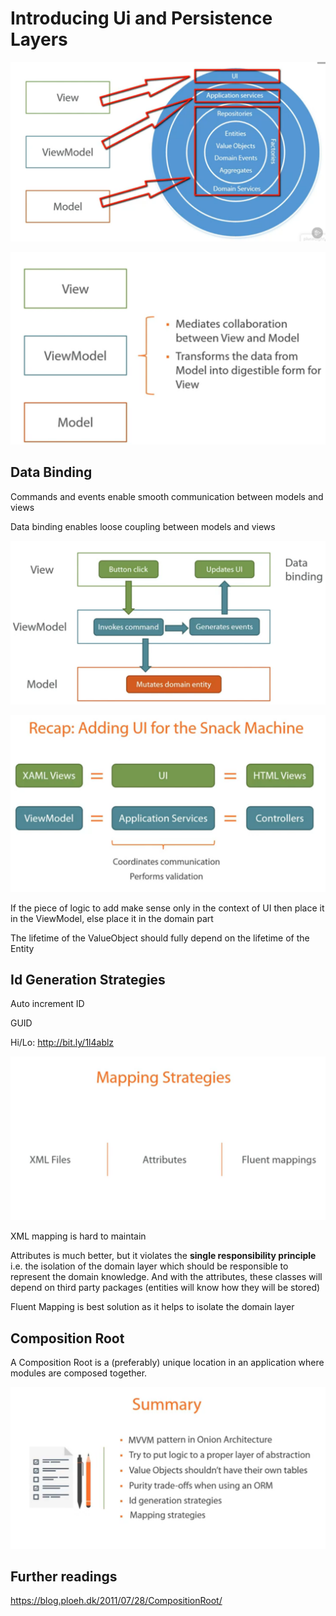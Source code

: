 # Introducing Ui and Persistence Layers

![MVVM](mvvm.png)

![MVVM](mvvm-purpose.png)

## Data Binding

Commands and events enable smooth communication between models and views

Data binding enables loose coupling between models and views

![Data Binding](data-binding.png)

![Recap Adding Ui](recap-adding-ui.png)

If the piece of logic to add make sense only in the context of UI then place it in the ViewModel, else place it in the domain part

The lifetime of the ValueObject should fully depend on the lifetime of the Entity

## Id Generation Strategies

Auto increment ID

GUID

Hi/Lo: <http://bit.ly/1l4ablz>

![Mapping Strategies](mapping-strategies.png)

XML mapping is hard to maintain

Attributes is much better, but it violates the **single responsibility principle**
i.e. the isolation of the domain layer which should be responsible to represent the domain knowledge.
And with the attributes, these classes will depend on third party packages (entities will know how they will be stored)

Fluent Mapping is best solution as it helps to isolate the domain layer

## Composition Root

A Composition Root is a (preferably) unique location in an application where modules are composed together.

![Summary](ui-persistence-layers-summary.png)

## Further readings

<https://blog.ploeh.dk/2011/07/28/CompositionRoot/>
